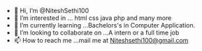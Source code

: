 - 👋 Hi, I’m @NiteshSethi100
- 👀 I’m interested in ... html css java php and many more
- 🌱 I’m currently learning ...Bachelors's in Computer Application.
- 💞️ I’m looking to collaborate on ...A intern or a full time job
- 📫 How to reach me ...mail  me at Niteshsethi100@gmail.com

<!---
NiteshSethi100/NiteshSethi100 is a ✨ special ✨ repository because its `README.md` (this file) appears on your GitHub profile.
You can click the Preview link to take a look at your changes.
--->
